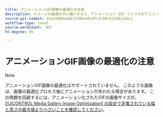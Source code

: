 ```yaml
---
title: アニメーションGIF画像の最適化の注意
description: イメージの最適化中に縮小すると、アニメーション GIF ファイルがアニメーションを失う場合がある
source-git-commit: a3ac9999a4841230bea9cdfcdc86cb12ddc3ebc1
workflow-type: tm+mt
source-wordcount: '63'
ht-degree: 0%

---
```


# アニメーションGIF画像の最適化の注意

>[!NOTE]
>
>アニメーションGIF画像の最適化はサポートされていません。 このような画像は、画像の最適化プロセス後にアニメーションが失われる場合があります。 この問題を回避するには、アニメーション化されたGIFの画像サイズが、[[!UICONTROL Media Gallery Image Optimization] の設定で定義されている幅と高さの最大値より小さいことを確認してください &#x200B;](../content-design/media-gallery-image-optimization.md)。
